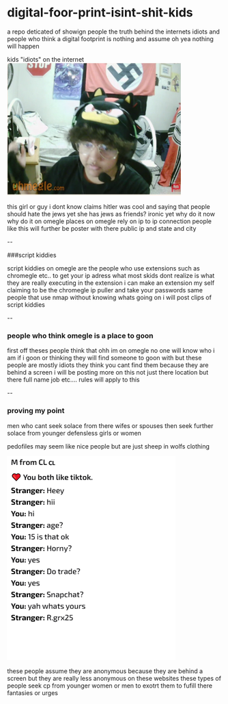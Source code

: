 # digital-foor-print-isint-shit-kids
a repo deticated of showign people the truth behind the internets idiots and people who think a digital footprint is nothing and assume oh yea nothing will happen



kids "idiots" on the internet
![img](skids.png)

this girl or guy i dont know claims hitler was cool and saying that people should hate the jews yet she has jews as friends? ironic yet why do it now why do it on omegle places on omegle rely on ip to ip connection people like this will further be poster with there public ip and state and city 


--

###script kiddies 

script kiddies on omegle are the people who use extensions such as chromegle etc.. to get your ip adress what most skids dont realize is what they are really executing in the extension i can make an extension my self claiming to be the chromegle ip puller and take your passwords same people that use nmap without knowing whats going on i will post clips of script kiddies



--

### people who think omegle is a place to goon

first off theses people think that ohh im on omegle no one will know who i am if i goon or thinking they will find someone to goon with but these people are mostly idiots they think you cant find them because they are behind a screen i will be posting more on this not just there location but there full name job etc.... rules will apply to this 


--

### proving my point 

men who cant seek solace from there wifes or spouses then seek further solace from younger defensless girls or women 

pedofiles may seem like nice people but are just sheep in wolfs clothing

![img](pedo.png)

these people assume they are anonymous because they are behind a screen but they are really less anonymous on these websites these types of people seek cp from younger women or men to exotrt them to fufill there fantasies or urges
